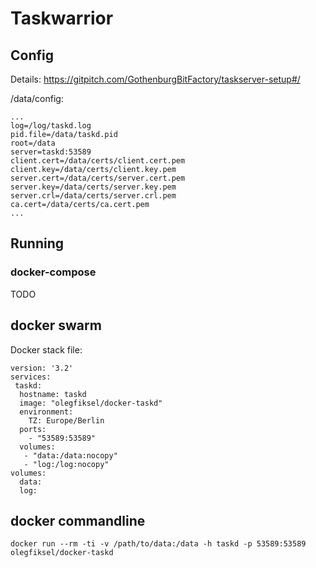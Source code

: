 # Taskwarrior

## Config

Details: https://gitpitch.com/GothenburgBitFactory/taskserver-setup#/

/data/config:
```
...
log=/log/taskd.log
pid.file=/data/taskd.pid
root=/data
server=taskd:53589
client.cert=/data/certs/client.cert.pem
client.key=/data/certs/client.key.pem
server.cert=/data/certs/server.cert.pem
server.key=/data/certs/server.key.pem
server.crl=/data/certs/server.crl.pem
ca.cert=/data/certs/ca.cert.pem
...
```

## Running

### docker-compose

TODO

## docker swarm

Docker stack file:
```
version: '3.2'
services:
 taskd:
  hostname: taskd
  image: "olegfiksel/docker-taskd"
  environment:
    TZ: Europe/Berlin
  ports:
    - "53589:53589"
  volumes:
   - "data:/data:nocopy"
   - "log:/log:nocopy"
volumes:
  data:
  log:
```

## docker commandline

`docker run --rm -ti -v /path/to/data:/data -h taskd -p 53589:53589 olegfiksel/docker-taskd`
